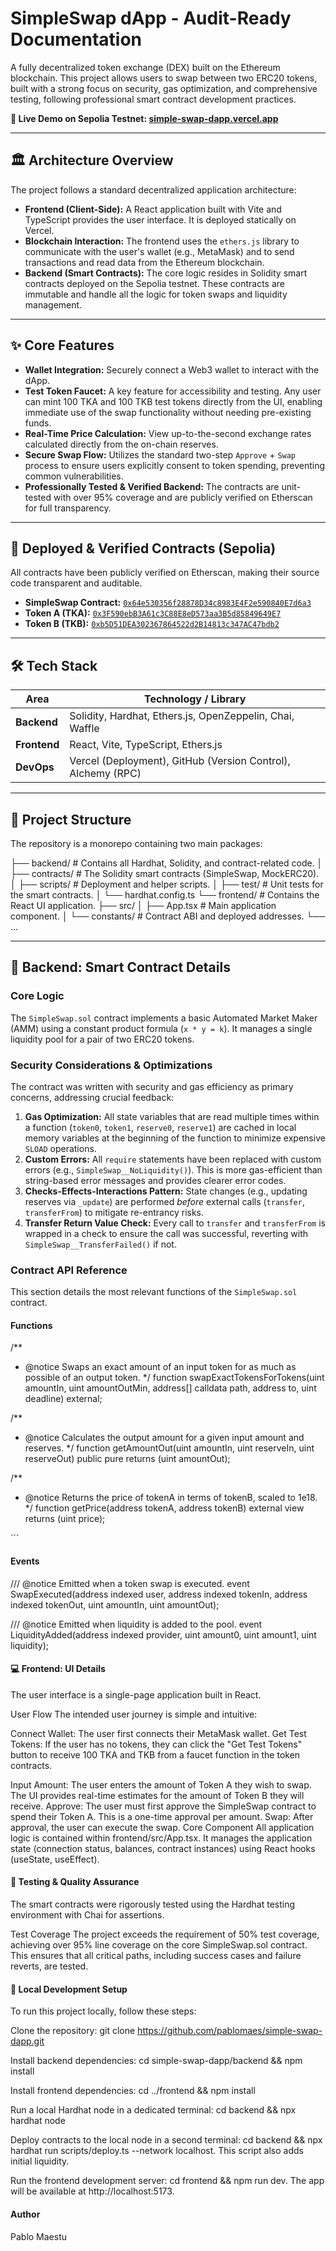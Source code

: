 # SimpleSwap dApp - Audit-Ready Documentation

A fully decentralized token exchange (DEX) built on the Ethereum blockchain. This project allows users to swap between two ERC20 tokens, built with a strong focus on security, gas optimization, and comprehensive testing, following professional smart contract development practices.

**🚀 Live Demo on Sepolia Testnet: [simple-swap-dapp.vercel.app](https://simple-swap-dapp.vercel.app/)**

---

## 🏛️ Architecture Overview

The project follows a standard decentralized application architecture:

*   **Frontend (Client-Side):** A React application built with Vite and TypeScript provides the user interface. It is deployed statically on Vercel.
*   **Blockchain Interaction:** The frontend uses the `ethers.js` library to communicate with the user's wallet (e.g., MetaMask) and to send transactions and read data from the Ethereum blockchain.
*   **Backend (Smart Contracts):** The core logic resides in Solidity smart contracts deployed on the Sepolia testnet. These contracts are immutable and handle all the logic for token swaps and liquidity management.

---

## ✨ Core Features

*   **Wallet Integration:** Securely connect a Web3 wallet to interact with the dApp.
*   **Test Token Faucet:** A key feature for accessibility and testing. Any user can mint 100 TKA and 100 TKB test tokens directly from the UI, enabling immediate use of the swap functionality without needing pre-existing funds.
*   **Real-Time Price Calculation:** View up-to-the-second exchange rates calculated directly from the on-chain reserves.
*   **Secure Swap Flow:** Utilizes the standard two-step `Approve` + `Swap` process to ensure users explicitly consent to token spending, preventing common vulnerabilities.
*   **Professionally Tested & Verified Backend:** The contracts are unit-tested with over 95% coverage and are publicly verified on Etherscan for full transparency.

---

## 📜 Deployed & Verified Contracts (Sepolia)

All contracts have been publicly verified on Etherscan, making their source code transparent and auditable.

*   **SimpleSwap Contract:** [`0x64e530356f28878D34c8983E4F2e590840E7d6a3`](https://sepolia.etherscan.io/address/0x64e530356f28878D34c8983E4F2e590840E7d6a3#code)
*   **Token A (TKA):** [`0x3F590ebB3A61c3C88E8eD573aa3B5d85849649E7`](https://sepolia.etherscan.io/address/0x3F590ebB3A61c3C88E8eD573aa3B5d85849649E7#code)
*   **Token B (TKB):** [`0xb5D51DEA302367864522d2B14813c347AC47bdb2`](https://sepolia.etherscan.io/address/0xb5D51DEA302367864522d2B14813c347AC47bdb2#code)

---

## 🛠️ Tech Stack

| Area      | Technology / Library                                       |
|-----------|------------------------------------------------------------|
| **Backend**   | Solidity, Hardhat, Ethers.js, OpenZeppelin, Chai, Waffle   |
| **Frontend**  | React, Vite, TypeScript, Ethers.js                       |
| **DevOps**    | Vercel (Deployment), GitHub (Version Control), Alchemy (RPC) |

---

## 📂 Project Structure

The repository is a monorepo containing two main packages:


├── backend/ # Contains all Hardhat, Solidity, and contract-related code.
│ ├── contracts/ # The Solidity smart contracts (SimpleSwap, MockERC20).
│ ├── scripts/ # Deployment and helper scripts.
│ ├── test/ # Unit tests for the smart contracts.
│ └── hardhat.config.ts
└── frontend/ # Contains the React UI application.
├── src/
│ ├── App.tsx # Main application component.
│ └── constants/ # Contract ABI and deployed addresses.
└── ...


---

## 🧠 Backend: Smart Contract Details

### Core Logic
The `SimpleSwap.sol` contract implements a basic Automated Market Maker (AMM) using a constant product formula (`x * y = k`). It manages a single liquidity pool for a pair of two ERC20 tokens.

### Security Considerations & Optimizations
The contract was written with security and gas efficiency as primary concerns, addressing crucial feedback:
1.  **Gas Optimization:** All state variables that are read multiple times within a function (`token0`, `token1`, `reserve0`, `reserve1`) are cached in local memory variables at the beginning of the function to minimize expensive `SLOAD` operations.
2.  **Custom Errors:** All `require` statements have been replaced with custom errors (e.g., `SimpleSwap__NoLiquidity()`). This is more gas-efficient than string-based error messages and provides clearer error codes.
3.  **Checks-Effects-Interactions Pattern:** State changes (e.g., updating reserves via `_update`) are performed *before* external calls (`transfer`, `transferFrom`) to mitigate re-entrancy risks.
4.  **Transfer Return Value Check:** Every call to `transfer` and `transferFrom` is wrapped in a check to ensure the call was successful, reverting with `SimpleSwap__TransferFailed()` if not.

### Contract API Reference
This section details the most relevant functions of the `SimpleSwap.sol` contract.

#### Functions

/**
 * @notice Swaps an exact amount of an input token for as much as possible of an output token.
 */
function swapExactTokensForTokens(uint amountIn, uint amountOutMin, address[] calldata path, address to, uint deadline) external;

/**
 * @notice Calculates the output amount for a given input amount and reserves.
 */
function getAmountOut(uint amountIn, uint reserveIn, uint reserveOut) public pure returns (uint amountOut);

/**

 * @notice Returns the price of tokenA in terms of tokenB, scaled to 1e18.
 */
function getPrice(address tokenA, address tokenB) external view returns (uint price);

´´´
#### Events

/// @notice Emitted when a token swap is executed.
event SwapExecuted(address indexed user, address indexed tokenIn, address indexed tokenOut, uint amountIn, uint amountOut);

/// @notice Emitted when liquidity is added to the pool.
event LiquidityAdded(address indexed provider, uint amount0, uint amount1, uint liquidity);

#### 💻 Frontend: UI Details
The user interface is a single-page application built in React.

User Flow
The intended user journey is simple and intuitive:

Connect Wallet: The user first connects their MetaMask wallet.
Get Test Tokens: If the user has no tokens, they can click the "Get Test Tokens" button to receive 100 TKA and TKB from a faucet function in the token contracts.

Input Amount: The user enters the amount of Token A they wish to swap. The UI provides real-time estimates for the amount of Token B they will receive.
Approve: The user must first approve the SimpleSwap contract to spend their Token A. This is a one-time approval per amount.
Swap: After approval, the user can execute the swap.
Core Component
All application logic is contained within frontend/src/App.tsx. It manages the application state (connection status, balances, contract instances) using React hooks (useState, useEffect).

#### 🧪 Testing & Quality Assurance
The smart contracts were rigorously tested using the Hardhat testing environment with Chai for assertions.

Test Coverage
The project exceeds the requirement of 50% test coverage, achieving over 95% line coverage on the core SimpleSwap.sol contract. This ensures that all critical paths, including success cases and failure reverts, are tested.

#### 🚀 Local Development Setup
To run this project locally, follow these steps:

Clone the repository: git clone https://github.com/pablomaes/simple-swap-dapp.git

Install backend dependencies: cd simple-swap-dapp/backend && npm install

Install frontend dependencies: cd ../frontend && npm install

Run a local Hardhat node in a dedicated terminal: cd backend && npx hardhat node

Deploy contracts to the local node in a second terminal: cd backend && npx hardhat run scripts/deploy.ts --network localhost. This script also adds initial liquidity.

Run the frontend development server: cd frontend && npm run dev. The app will be available at http://localhost:5173.


#### Author
Pablo Maestu
